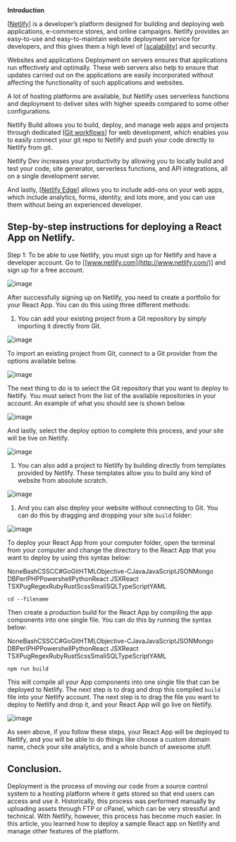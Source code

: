 **Introduction**

[[Netlify](https://www.netlify.com/)] is a developer’s platform designed for building and deploying web applications, e-commerce stores, and online campaigns. Netlify provides an easy-to-use and easy-to-maintain website deployment service for developers, and this gives them a high level of [[scalability](https://www.techtarget.com/searchdatacenter/definition/scalability)] and security.

Websites and applications Deployment on servers ensures that applications run effectively and optimally. These web servers also help to ensure that updates carried out on the applications are easily incorporated without affecting the functionality of such applications and websites.

A lot of hosting platforms are available, but Netlify uses serverless functions and deployment to deliver sites with higher speeds compared to some other configurations.

Netlify Build allows you to build, deploy, and manage web apps and projects through dedicated [[Git workflows](https://www.atlassian.com/git/tutorials/comparing-workflows)] for web development, which enables you to easily connect your git repo to Netlify and push your code directly to Netlify from git.

Netlify Dev increases your productivity by allowing you to locally build and test your code, site generator, serverless functions, and API integrations, all on a single development server.

And lastly, [[Netlify Edge](https://www.netlify.com/products/edge/)] allows you to include add-ons on your web apps, which include analytics, forms, identity, and lots more, and you can use them without being an experienced developer.

## Step-by-step instructions for deploying a React App on Netlify.

Step 1: To be able to use Netlify, you must sign up for Netlify and have a developer account. Go to [[www.netlify.com](http://www.netlify.com/)] and sign up for a free account.

![image](https://user-images.githubusercontent.com/82748195/202474684-00675775-71de-4083-8a1e-26a222fdc28b.png)


After successfully signing up on Netlify, you need to create a portfolio for your React App. You can do this using three different methods:

1. You can add your existing project from a Git repository by simply importing it directly from Git.

![image](https://user-images.githubusercontent.com/82748195/202474761-ae0b20ce-00ce-4696-8c1b-2f951259223d.png)


To import an existing project from Git, connect to a Git provider from the options available below.

![image](https://user-images.githubusercontent.com/82748195/202474838-eaf93657-1322-4a16-9ec5-5f1033f41a2f.png)


The next thing to do is to select the Git repository that you want to deploy to Netlify. You must select from the list of the available repositories in your account. An example of what you should see is shown below.

![image](https://user-images.githubusercontent.com/82748195/202474927-bcd21236-2baf-4a6d-84d8-89389dea4532.png)

And lastly, select the deploy option to complete this process, and your site will be live on Netlify.

![image](https://user-images.githubusercontent.com/82748195/202475034-ef039f7d-63c3-46fc-835c-dafff5fb9fb6.png)

1. You can also add a project to Netlify by building directly from templates provided by Netlify. These templates allow you to build any kind of website from absolute scratch.

![image](https://user-images.githubusercontent.com/82748195/202475171-749c6015-6031-4cd8-b8d7-b33385a099eb.png)

1. And you can also deploy your website without connecting to Git. You can do this by dragging and dropping your site `build` folder:

![image](https://user-images.githubusercontent.com/82748195/202475227-d31c9603-2aed-4d54-adbc-2a8c38bcc146.png)

To deploy your React App from your computer folder, open the terminal from your computer and change the directory to the React App that you want to deploy by using this syntax below:

NoneBashCSSCC#GoGitHTMLObjective-CJavaJavaScriptJSONMongo DBPerlPHPPowershellPythonReact JSXReact TSXPugRegexRubyRustScssSmaliSQLTypeScriptYAML

```
cd --filename
```

Then create a production build for the React App by compiling the app components into one single file. You can do this by running the syntax below:

NoneBashCSSCC#GoGitHTMLObjective-CJavaJavaScriptJSONMongo DBPerlPHPPowershellPythonReact JSXReact TSXPugRegexRubyRustScssSmaliSQLTypeScriptYAML

```
npm run build
```

This will compile all your App components into one single file that can be deployed to Netlify. The next step is to drag and drop this compiled `build` file into your Netlify account. The next step is to drag the file you want to deploy to Netlify and drop it, and your React App will go live on Netlify.

![image](https://user-images.githubusercontent.com/82748195/202475653-a427f4bd-bc15-4b0f-8e3f-aa9f532387a4.png)

As seen above, if you follow these steps, your React App will be deployed to Netlify, and you will be able to do things like choose a custom domain name, check your site analytics, and a whole bunch of awesome stuff.

## Conclusion.

Deployment is the process of moving our code from a source control system to a hosting platform where it gets stored so that end users can access and use it. Historically, this process was performed manually by uploading assets through FTP or cPanel, which can be very stressful and technical. With Netlify, however, this process has become much easier. In this article, you learned how to deploy a sample React app on Netlify and manage other features of the platform.
